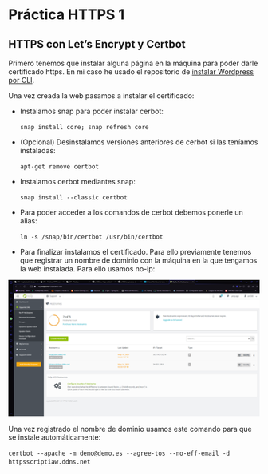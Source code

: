 # Práctica HTTPS 1

## HTTPS con Let’s Encrypt y Certbot

Primero tenemos que instalar alguna página en la máquina para poder darle certificado https. En mi caso he usado el repositorio de [instalar Wordpress por CLI](https://github.com/arr588/iaw-practica-cli).

Una vez creada la web pasamos a instalar el certificado:

- Instalamos snap para poder instalar cerbot:

    `snap install core; snap refresh core`

- (Opcional) Desinstalamos versiones anteriores de cerbot si las teníamos instaladas:

    `apt-get remove certbot`

- Instalamos cerbot mediantes snap:

    `snap install --classic certbot`

- Para poder acceder a los comandos de cerbot debemos ponerle un alias:

    `ln -s /snap/bin/certbot /usr/bin/certbot`

- Para finalizar instalamos el certificado. Para ello previamente tenemos que registrar un nombre de dominio con la máquina en la que tengamos la web instalada. Para ello usamos no-ip:

![no-ip](https://raw.githubusercontent.com/arr588/iaw-https-cerbot/main/img/2.png)

Una vez registrado el nombre de dominio usamos este comando para que se instale automáticamente:

`certbot --apache -m demo@demo.es --agree-tos --no-eff-email -d httpsscriptiaw.ddns.net`